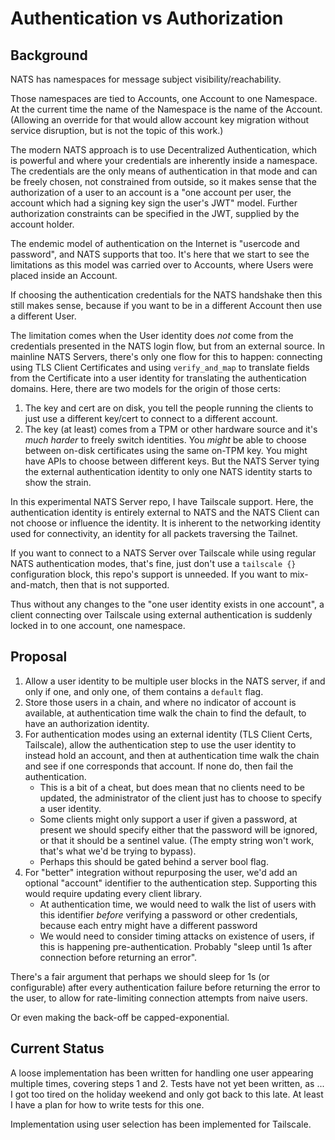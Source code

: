 Authentication vs Authorization
===============================

## Background

NATS has namespaces for message subject visibility/reachability.

Those namespaces are tied to Accounts, one Account to one Namespace.  At the
current time the name of the Namespace is the name of the Account.
(Allowing an override for that would allow account key migration without
service disruption, but is not the topic of this work.)

The modern NATS approach is to use Decentralized Authentication, which is
powerful and where your credentials are inherently inside a namespace.  The
credentials are the only means of authentication in that mode and can be
freely chosen, not constrained from outside, so it makes sense that the
authorization of a user to an account is a "one account per user, the account
which had a signing key sign the user's JWT" model.  Further authorization
constraints can be specified in the JWT, supplied by the account holder.

The endemic model of authentication on the Internet is "usercode and
password", and NATS supports that too.  It's here that we start to see the
limitations as this model was carried over to Accounts, where Users were
placed inside an Account.

If choosing the authentication credentials for the NATS handshake then this
still makes sense, because if you want to be in a different Account then use a
different User.

The limitation comes when the User identity does _not_ come from the
credentials presented in the NATS login flow, but from an external source.
In mainline NATS Servers, there's only one flow for this to happen: connecting
using TLS Client Certificates and using `verify_and_map` to translate fields
from the Certificate into a user identity for translating the authentication
domains.  Here, there are two models for the origin of those certs:

 1. The key and cert are on disk, you tell the people running the clients to
    just use a different key/cert to connect to a different account.
 2. The key (at least) comes from a TPM or other hardware source and it's
    _much harder_ to freely switch identities.  You _might_ be able to choose
    between on-disk certificates using the same on-TPM key.  You might have
    APIs to choose between different keys.  But the NATS Server tying the
    external authentication identity to only one NATS identity starts to show
    the strain.

In this experimental NATS Server repo, I have Tailscale support.  Here, the
authentication identity is entirely external to NATS and the NATS Client can
not choose or influence the identity.  It is inherent to the networking
identity used for connectivity, an identity for all packets traversing the
Tailnet.

If you want to connect to a NATS Server over Tailscale while using regular
NATS authentication modes, that's fine, just don't use a `tailscale {}`
configuration block, this repo's support is unneeded.  If you want to
mix-and-match, then that is not supported.

Thus without any changes to the "one user identity exists in one account", a
client connecting over Tailscale using external authentication is suddenly
locked in to one account, one namespace.

## Proposal

 1. Allow a user identity to be multiple user blocks in the NATS server, if
    and only if one, and only one, of them contains a `default` flag.
 2. Store those users in a chain, and where no indicator of account is
    available, at authentication time walk the chain to find the default, to
    have an authorization identity.
 3. For authentication modes using an external identity (TLS Client Certs,
    Tailscale), allow the authentication step to use the user identity to
    instead hold an account, and then at authentication time walk the chain
    and see if one corresponds that account.  If none do, then fail the
    authentication.
    + This is a bit of a cheat, but does mean that no clients need to be
      updated, the administrator of the client just has to choose to specify a
      user identity.
    + Some clients might only support a user if given a password, at present
      we should specify either that the password will be ignored, or that it
      should be a sentinel value.  (The empty string won't work, that's what
      we'd be trying to bypass).
    + Perhaps this should be gated behind a server bool flag.
 4. For "better" integration without repurposing the user, we'd add an
    optional "account" identifier to the authentication step.  Supporting this
    would require updating every client library.
    + At authentication time, we would need to walk the list of users with
      this identifier _before_ verifying a password or other credentials,
      because each entry might have a different password
    + We would need to consider timing attacks on existence of users, if this
      is happening pre-authentication.  Probably "sleep until 1s after
      connection before returning an error".

There's a fair argument that perhaps we should sleep for 1s (or configurable)
after every authentication failure before returning the error to the user, to
allow for rate-limiting connection attempts from naive users.

Or even making the back-off be capped-exponential.


## Current Status

A loose implementation has been written for handling one user appearing
multiple times, covering steps 1 and 2.  Tests have not yet been written,
as ... I got too tired on the holiday weekend and only got back to this late.
At least I have a plan for how to write tests for this one.

Implementation using user selection has been implemented for Tailscale.
